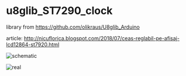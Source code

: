 # u8glib_ST7290_clock
library from https://github.com/olikraus/U8glib_Arduino

article: http://nicuflorica.blogspot.com/2018/07/ceas-reglabil-pe-afisaj-lcd12864-st7920.html

![schematic](https://3.bp.blogspot.com/-1-cpm_t0E0Q/W1F66zM-SfI/AAAAAAAAXhM/g5xxFqRUR2c24MjQIXkrXcetT68I8m4GQCLcBGAs/s1600/schema_ceas.png)

![real](https://2.bp.blogspot.com/-9YVqT2pgo-E/W1F-qt1jBgI/AAAAAAAAXho/nqgU0PsxXsUvLxi7KnIOPTcClibJTquwQCLcBGAs/s320/ceas01.jpg)
